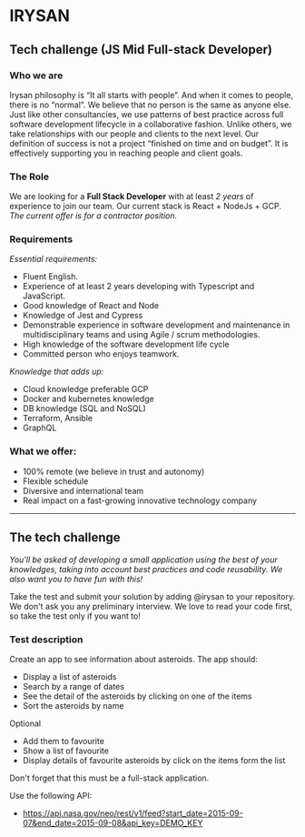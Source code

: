 # IRYSAN
## Tech challenge (JS Mid Full-stack Developer)

### Who we are

Irysan philosophy is “It all starts with people”. And when it comes to people, there is no “normal”. We believe that no person is the same as anyone else. Just like other consultancies, we use patterns of best practice across full software development lifecycle in a collaborative fashion. Unlike others, we take relationships with our people and clients to the next level. Our definition of success is not a project “finished on time and on budget”. It is effectively supporting you in reaching people and client goals.


### The Role

We are looking for a **Full Stack Developer** with at least *2 years* of experience to join our team. Our current stack is 
React + NodeJs + GCP. 
_The current offer is for a contractor position._

### Requirements

*Essential requirements:*

- Fluent English.
- Experience of at least 2 years developing with Typescript and JavaScript.
- Good knowledge of React and Node
- Knowledge of Jest and Cypress
- Demonstrable experience in software development and maintenance in multidisciplinary teams and using Agile / scrum methodologies.
- High knowledge of the software development life cycle
- Committed person who enjoys teamwork.

*Knowledge that adds up:*

- Cloud knowledge preferable GCP
- Docker and kubernetes knowledge
- DB knowledge (SQL and NoSQL)
- Terraform, Ansible
- GraphQL

### What we offer:

- 100% remote (we believe in trust and autonomy)
- Flexible schedule
- Diversive and international team
- Real impact on a fast-growing innovative technology company

---

## The tech challenge

_You'll be asked of developing a small application using the best of your knowledges, taking into account best practices and code reusability.
We also want you to have fun with this!_

Take the test and submit your solution by adding @irysan to your repository. 
We don't ask you any preliminary interview. We love to read your code first, so take the test only if you want to!

### Test description

Create an app to see information about asteroids.
The app should:
- Display a list of asteroids
- Search by a range of dates
- See the detail of the asteroids by clicking on one of the items
- Sort the asteroids by name

Optional
- Add them to favourite
- Show a list of favourite
- Display details of favourite asteroids by click on the items form the list

Don't forget that this must be a full-stack application.


Use the following API:

- <https://api.nasa.gov/neo/rest/v1/feed?start_date=2015-09-07&end_date=2015-09-08&api_key=DEMO_KEY>





